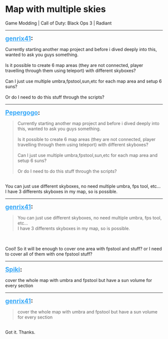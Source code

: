 # Map with multiple skies
Game Modding | Call of Duty: Black Ops 3 | Radiant

---
<strong style="font-size: 1.4em;"><span style="text-decoration: underline;text-decoration-color: #34a7f9;"><span style="color:#34a7f9;">genrix41</span></span>:</strong>

<p>Currently starting another map project and before i dived deeply into this, wanted to ask you guys something.<br /><br />Is it possible to create 6 map areas (they are not connected, player travelling through them using teleport) with different skyboxes?<br /><br />Can I just use multiple umbra,fpstool,sun,etc for each map area and setup 6 suns?<br /><br />Or do I need to do this stuff through the scripts?</p>

---
<strong style="font-size: 1.4em;"><span style="text-decoration: underline;text-decoration-color: #34a7f9;"><span style="color:#34a7f9;">Pepergogo</span></span>:</strong>

<p><blockquote>Currently starting another map project and before i dived deeply into this, wanted to ask you guys something.<br /><br />Is it possible to create 6 map areas (they are not connected, player travelling through them using teleport) with different skyboxes?<br /><br />Can I just use multiple umbra,fpstool,sun,etc for each map area and setup 6 suns?<br /><br />Or do I need to do this stuff through the scripts?<br /></blockquote><br />You can just use different skyboxes, no need multiple umbra, fps tool, etc...<br />I have 3 differents skyboxes in my map, so is possible.</p>

---
<strong style="font-size: 1.4em;"><span style="text-decoration: underline;text-decoration-color: #34a7f9;"><span style="color:#34a7f9;">genrix41</span></span>:</strong>

<p><blockquote>You can just use different skyboxes, no need multiple umbra, fps tool, etc...<br />I have 3 differents skyboxes in my map, so is possible.<br /></blockquote><br /><br />Cool! So it will be enough to cover one area with fpstool and stuff? or I need to cover all of them with one fpstool stuff?</p>

---
<strong style="font-size: 1.4em;"><span style="text-decoration: underline;text-decoration-color: #34a7f9;"><span style="color:#34a7f9;">Spiki</span></span>:</strong>

<p>cover the whole map with umbra and fpstool but have a sun volume for every section</p>

---
<strong style="font-size: 1.4em;"><span style="text-decoration: underline;text-decoration-color: #34a7f9;"><span style="color:#34a7f9;">genrix41</span></span>:</strong>

<p><blockquote>cover the whole map with umbra and fpstool but have a sun volume for every section<br /></blockquote><br />Got it. Thanks.</p>
